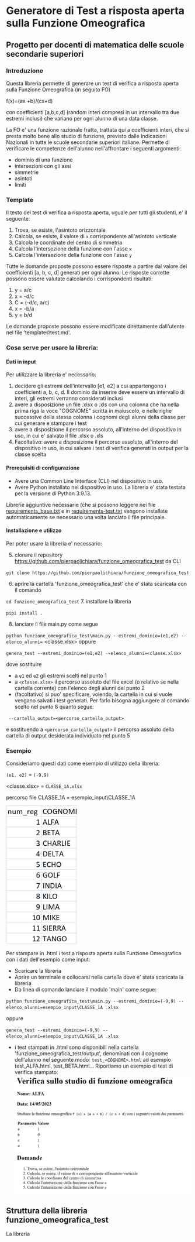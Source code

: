 # Generatore di Test a risposta aperta sulla Funzione Omeografica
## Progetto per docenti di matematica delle scuole secondarie superiori

### Introduzione
Questa libreria permette di generare un test di verifica a risposta aperta sulla Funzione Omeografica (in seguito FO) 

f(x)=(ax +b)/(cx+d) 

con coefficienti [a,b,c,d] (random interi compresi in un intervallo tra due estremi inclusi) che variano per ogni alunno 
di una data classe. 

La FO e' una funzione razionale fratta, trattata qui a coefficienti interi, che si presta molto bene allo studio di 
funzione, previsto dalle Indicazioni Nazionali in tutte le scuole secondarie superiori italiane.
Permette di verificare le competenze dell'alunno nell'affrontare i seguenti argomenti:
- dominio di una funzione
- intersezioni con gli assi
- simmetrie
- asintoti
- limiti

### Template 
Il testo del test di verifica a risposta aperta, uguale per tutti gli studenti, e' il seguente:

1. Trova, se esiste, l'asintoto orizzontale
2. Calcola, se esiste, il valore di `x` corrispondente all'asintoto verticale
3. Calcola le coordinate del centro di simmetria
4. Calcola l'intersezione della funzione con l'asse `x`
5. Calcola l'intersezione della funzione con l'asse `y`

Tutte le domande proposte possono essere risposte a partire dal valore dei coefficienti [a, b, c, d] generati per ogni alunno.
Le risposte corrette possono essere valutate calcolando i corrispondenti risultati:
1. y = a/c
2. x = -d/c
3. C = (-d/c, a/c)
4. x = -b/a
5. y = b/d

Le domande proposte possono essere modificate direttamente dall'utente nel file 'templates\test.md'.

### Cosa serve per usare la libreria: 
#### Dati in input
Per utilizzare la libreria e' necessario:
1. decidere gli estremi dell'intervallo [e1, e2] a cui appartengono i coefficienti a, b, c, d. Il dominio da inserire deve 
essere un intervallo di interi, gli estremi verranno considerati inclusi
2. avere a disposizione un file <classe>.xlsx o <classe>.xls con una colonna che ha nella prima riga la voce "COGNOME" 
scritta in maiuscolo, e nelle righe successive della stessa colonna i cognomi degli alunni della classe per cui generare
e stampare i test
3. avere a disposizione il percorso assoluto, all'interno del dispositivo in uso, in cui e' salvato il file <classe>.xlsx 
o <classe>.xls
4. Facoltativo: avere a disposizione il percorso assoluto, all'interno del dispositivo in uso, in cui salvare i test di 
verifica generati in output per la classe scelta

#### Prerequisiti di configurazione
- Avere una Common Line Interface (CLI) nel dispositivo in uso.
- Avere Python installato nel dispositivo in uso. La libreria e' stata testata per la versione di Python 3.9.13. 

Librerie aggiuntive necessarie (che si possono leggere nei file [requirements_base.txt](https://github.com/pierpaolichiara/funzione_omeografica_test/blob/main/requirements-base.txt) e in [requirements-test.txt](https://github.com/pierpaolichiara/funzione_omeografica_test/blob/main/requirements-test.txt) vengono installate automaticamente se necessario una volta lanciato il file principale.

#### Installazione e utilizzo
Per poter usare la libreria e' necessario:

5. clonare il repository https://github.com/pierpaolichiara/funzione_omeografica_test da CLI

`git clone https://github.com/pierpaolichiara/funzione_omeografica_test`

6. aprire la cartella 'funzione_omeografica_test' che e' stata scaricata con il comando 

`cd funzione_omeografica_test`
7. installare la libreria 

`pipi install .`

8. lanciare il file main.py come segue

`python funzione_omeografica_test\main.py --estremi_dominio=(e1,e2) --elenco_alunni=`
<classe.xlsx>
   oppure

`genera_test --estremi_dominio=(e1,e2) --elenco_alunni=<classe.xlsx>`


dove sostituire 
- a `e1` ed `e2` gli estremi scelti nel punto 1 
- a `<classe.xlsx>` il percorso assoluto del file excel (o relativo se nella cartella corrente) con l'elenco degli alunni del punto 2
- (facoltativo) si puo' specificare, volendo, la cartella in cui si vuole vengano salvati i test generati. Per farlo bisogna 
aggiungere al comando scelto nel punto 8 quanto segue:

` --cartella_output=<percorso_cartella_output>`

e sostituendo a `<percorso_cartella_output>` il percorso assoluto della cartella di output desiderata individuato 
nel punto 5

### Esempio
Consideriamo questi dati come esempio di utilizzo della libreria:

`(e1, e2)` = `(-9,9)`

<classe.xlsx> = `CLASSE_1A.xlsx`

percorso file CLASSE_1A = esempio_input\CLASSE_1A

![img_1.png](img_1.png)

Per stampare in .html i test a risposta aperta sulla Funzione Omeografica con i dati dell'esempio come input: 
- Scaricare la libreria
- Aprire un terminale e collocarsi nella cartella dove e' stata scaricata la libreria
- Da linea di comando lanciare il modulo 'main' come segue:

`python funzione_omeografica_test\main.py --estremi_dominio=(-9,9) --elenco_alunni=esempio_input\CLASSE_1A
.xlsx`

oppure

`genera_test --estremi_dominio=(-9,9) --elenco_alunni=esempio_input\CLASSE_1A
.xlsx`

- i test stampati in .html sono disponibili nella cartella 'funzione_omeografica_test/output', denominati con il cognome dell'alunno nel seguente modo:
`test_<COGNOME>.html`
ad esempio test_ALFA.html, test_BETA.html... Riportiamo un esempio di
test di verifica stampato:
![img_2.png](img_2.png)

## Struttura della libreria funzione_omeografica_test
La libreria

